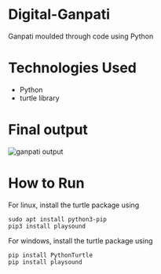 # Digital-Ganpati
Ganpati moulded through code using Python

# Technologies Used
* Python
* turtle library

# Final output

![ganpati output](https://user-images.githubusercontent.com/85939640/191076384-cfe5c54b-2c72-46bf-a96f-4f366736758d.png)

# How to Run
For linux, install the turtle package using

    sudo apt install python3-pip
    pip3 install playsound

For windows, install the turtle package using

    pip install PythonTurtle
    pip install playsound
